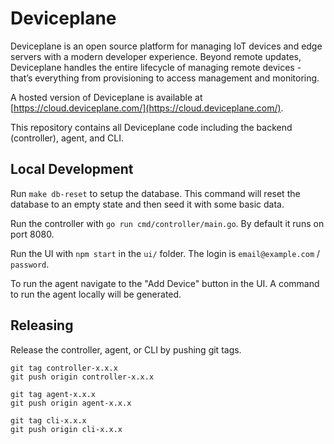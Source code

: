 # Deviceplane

Deviceplane is an open source platform for managing IoT devices and edge servers with a modern developer experience. Beyond remote updates, Deviceplane handles the entire lifecycle of managing remote devices - that’s everything from provisioning to access management and monitoring.

A hosted version of Deviceplane is available at [https://cloud.deviceplane.com/](https://cloud.deviceplane.com/).

This repository contains all Deviceplane code including the backend (controller), agent, and CLI.

## Local Development

Run `make db-reset` to setup the database. This command will reset the database to an empty state and then seed it with some basic data.

Run the controller with `go run cmd/controller/main.go`. By default it runs on port 8080.

Run the UI with `npm start` in the `ui/` folder. The login is `email@example.com` / `password`.

To run the agent navigate to the "Add Device" button in the UI. A command to run the agent locally will be generated.

## Releasing

Release the controller, agent, or CLI by pushing git tags.

```
git tag controller-x.x.x
git push origin controller-x.x.x
```

```
git tag agent-x.x.x
git push origin agent-x.x.x
```

```
git tag cli-x.x.x
git push origin cli-x.x.x
```
